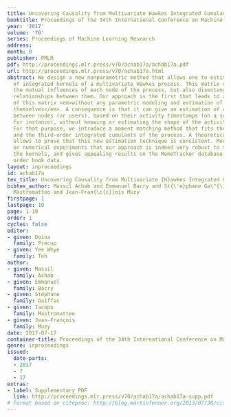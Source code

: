 ```yaml
---
title: Uncovering Causality from Multivariate Hawkes Integrated Cumulants
booktitle: Proceedings of the 34th International Conference on Machine Learning
year: '2017'
volume: '70'
series: Proceedings of Machine Learning Research
address: 
month: 0
publisher: PMLR
pdf: http://proceedings.mlr.press/v70/achab17a/achab17a.pdf
url: http://proceedings.mlr.press/v70/achab17a.html
abstract: We design a new nonparametric method that allows one to estimate the matrix
  of integrated kernels of a multivariate Hawkes process. This matrix not only encodes
  the mutual influences of each node of the process, but also disentangles the causality
  relationships between them. Our approach is the first that leads to an estimation
  of this matrix <em>without any parametric modeling and estimation of the kernels
  themselves</em>. A consequence is that it can give an estimation of causality relationships
  between nodes (or users), based on their activity timestamps (on a social network
  for instance), without knowing or estimating the shape of the activities lifetime.
  For that purpose, we introduce a moment matching method that fits the second-order
  and the third-order integrated cumulants of the process. A theoretical analysis
  allows to prove that this new estimation technique is consistent. Moreover, we show
  on numerical experiments that our approach is indeed very robust to the shape of
  the kernels, and gives appealing results on the MemeTracker database and on financial
  order book data.
layout: inproceedings
id: achab17a
tex_title: Uncovering Causality from Multivariate {H}awkes Integrated Cumulants
bibtex_author: Massil Achab and Emmanuel Bacry and St{\'e}phane Ga\"{\i}ffas and Iacopo
  Mastromatteo and Jean-Fran{\c{c}}ois Muzy
firstpage: 1
lastpage: 10
page: 1-10
order: 1
cycles: false
editor:
- given: Doina
  family: Precup
- given: Yee Whye
  family: Teh
author:
- given: Massil
  family: Achab
- given: Emmanuel
  family: Bacry
- given: Stéphane
  family: Gaı̈ffas
- given: Iacopo
  family: Mastromatteo
- given: Jean-François
  family: Muzy
date: 2017-07-17
container-title: Proceedings of the 34th International Conference on Machine Learning
genre: inproceedings
issued:
  date-parts:
  - 2017
  - 7
  - 17
extras:
- label: Supplementary PDF
  link: http://proceedings.mlr.press/v70/achab17a/achab17a-supp.pdf
# Format based on citeproc: http://blog.martinfenner.org/2013/07/30/citeproc-yaml-for-bibliographies/
---
```

